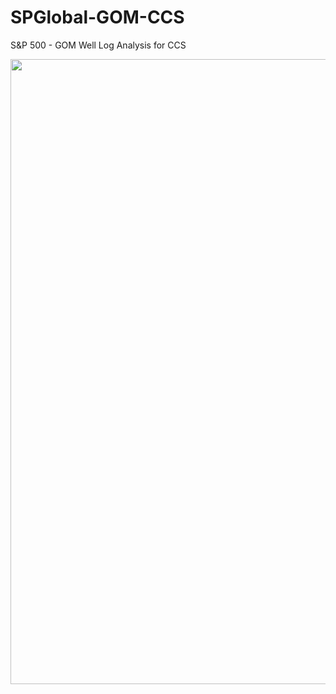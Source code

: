 # SPGlobal-GOM-CCS
S&amp;P 500 - GOM Well Log Analysis for CCS

<p align="center">
  <img src="https://github.com/misaelmmorales/SP500-GOM-CCS/blob/main/figures/well_OCS G01862 ST00BP00.png" width=1000>
</p> 

